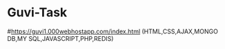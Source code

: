 # Guvi-Task
#https://guvi1.000webhostapp.com/index.html
(HTML,CSS,AJAX,MONGO DB,MY SQL,JAVASCRIPT,PHP,REDIS)
